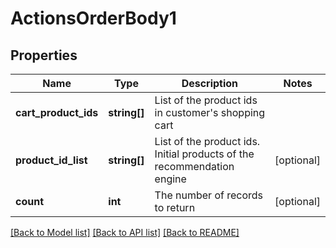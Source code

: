 # ActionsOrderBody1

## Properties
Name | Type | Description | Notes
------------ | ------------- | ------------- | -------------
**cart_product_ids** | **string[]** | List of the product ids in customer&#x27;s shopping cart | 
**product_id_list** | **string[]** | List of the product ids. Initial products of the recommendation engine | [optional] 
**count** | **int** | The number of records to return | [optional] 

[[Back to Model list]](../../README.md#documentation-for-models) [[Back to API list]](../../README.md#documentation-for-api-endpoints) [[Back to README]](../../README.md)

